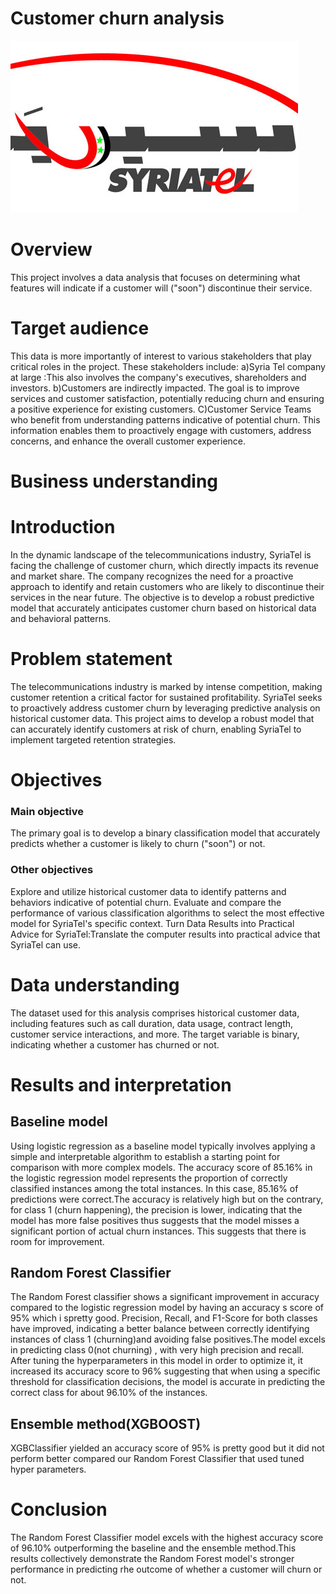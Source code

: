 # Customer churn analysis

![logo](https://github.com/mumbikariuki/Phase4-project/blob/main/logo/2011-634524812437378998-737.jpg)

# Overview
 This project involves a data analysis that focuses on determining what features will indicate if a customer will ("soon") discontinue their service.
    
# Target audience
This data is more importantly of interest to various stakeholders that  play critical roles in the project. These stakeholders include:      a)Syria Tel company at large :This also involves the company's executives, shareholders and investors.
b)Customers are indirectly impacted. The goal is to improve services and customer satisfaction, potentially reducing churn and ensuring a positive experience for existing customers.
C)Customer Service Teams  who benefit from understanding patterns indicative of potential churn. This information enables them to proactively engage with customers, address concerns, and enhance the overall customer experience.

# Business understanding
# Introduction

In the dynamic landscape of the telecommunications industry, SyriaTel is facing the challenge of customer churn, which directly impacts its revenue and market share. The company recognizes the need for a proactive approach to identify and retain customers who are likely to discontinue their services in the near future. The objective is to develop a robust predictive model that accurately anticipates customer churn based on historical data and behavioral patterns. 

# Problem statement
The telecommunications industry is marked by intense competition, making customer retention a critical factor for sustained profitability. SyriaTel seeks to proactively address customer churn by leveraging predictive analysis on historical customer data. This project aims to develop a robust model that can accurately identify customers at risk of churn, enabling SyriaTel to implement targeted retention strategies.

# Objectives
### Main objective
The primary goal is to develop a binary classification model that accurately predicts whether a customer is likely to churn ("soon") or not.

### Other objectives
Explore and utilize historical customer data to identify patterns and behaviors indicative of potential churn.
Evaluate and compare the performance of various classification algorithms to select the most effective model for SyriaTel's specific context.
Turn Data Results into Practical Advice for SyriaTel:Translate the computer results into practical advice that SyriaTel can use.

# Data understanding
The dataset used for this analysis comprises historical customer data, including features such as call duration, data usage, contract length, customer service interactions, and more. The target variable is binary, indicating whether a customer has churned or not.

# Results and interpretation
## Baseline model
Using logistic regression as a baseline model typically involves applying a simple and interpretable algorithm to establish a starting point for comparison with more complex models.
The accuracy score of 85.16% in the logistic regression model  represents the proportion of correctly classified instances among the total instances. In this case, 85.16% of predictions were correct.The accuracy is relatively high but on the contrary, for class 1 (churn happening), the precision is lower, indicating that the model has more false positives thus suggests that the model misses a significant portion of actual churn instances.
This suggests that there is room for improvement.

## Random Forest Classifier
The Random Forest classifier shows a significant improvement in accuracy compared to the logistic regression model by having an accuracy s score of 95% which i spretty good.
Precision, Recall, and F1-Score for both classes have improved, indicating a better balance between correctly identifying instances of class 1 (churning)and avoiding false positives.The model excels in predicting class 0(not churning) , with very high precision and recall.
After tuning the hyperparameters in this model in order to optimize it, it increased its accuracy score to 96% suggesting that  when using a specific threshold for classification decisions, the model is accurate in predicting the correct class for about 96.10% of the instances.

## Ensemble method(XGBOOST)
XGBClassifier yielded an  accuracy score of 95% is pretty good but it did not perform better compared our Random Forest Classifier that used tuned hyper parameters.

# Conclusion
The Random Forest Classifier  model excels with the highest accuracy score of 96.10% outperforming the baseline and the ensemble method.This results collectively demonstrate the Random Forest model's stronger performance in predicting rhe outcome of whether a customer will churn or not.